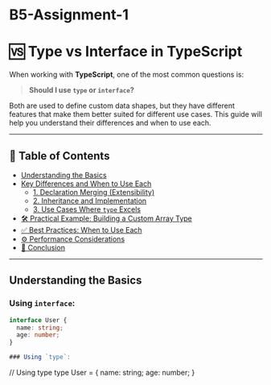 # B5-Assignment-1

# 🆚 Type vs Interface in TypeScript

When working with **TypeScript**, one of the most common questions is:

> **Should I use `type` or `interface`?**

Both are used to define custom data shapes, but they have different features that make them better suited for different use cases. This guide will help you understand their differences and when to use each.

---

## 📘 Table of Contents

- [Understanding the Basics](#understanding-the-basics)
- [Key Differences and When to Use Each](#key-differences-and-when-to-use-each)
  - [1. Declaration Merging (Extensibility)](#1-declaration-merging-extensibility)
  - [2. Inheritance and Implementation](#2-inheritance-and-implementation)
  - [3. Use Cases Where `type` Excels](#3-use-cases-where-type-excels)
- [🛠 Practical Example: Building a Custom Array Type](#-practical-example-building-a-custom-array-type)
- [✅ Best Practices: When to Use Each](#-best-practices-when-to-use-each)
- [⚙️ Performance Considerations](#️-performance-considerations)
- [🧠 Conclusion](#-conclusion)

---

## Understanding the Basics

### Using `interface`:

```ts
interface User {
  name: string;
  age: number;
}

### Using `type`:

```
// Using type
type User = {
 name: string;
 age: number;
}
```
